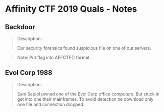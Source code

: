 # Affinity CTF 2019 Quals - Notes 

## Backdoor
> Description:
>
> Our security forensics found suspicious file on one of our servers.

> Note: Put flag into AFFCTF{} format.



## Evol Corp 1988
> Description:
>
> Sam Sepiol pwned one of the Evol Corp office computers. But stuck in get into one their mainframes. To avoid detection he download only one file and connection dropped.

